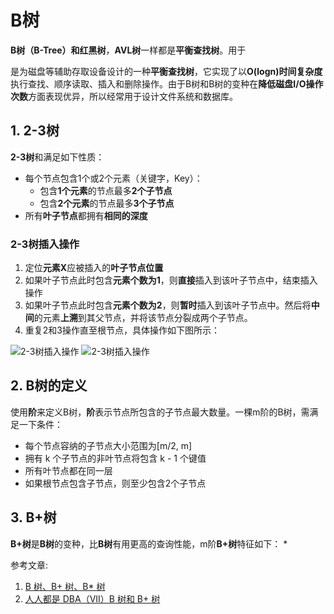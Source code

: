 # B树
**B树（B-Tree）**和**红黑树**，**AVL树**一样都是**平衡查找树**。用于


是为磁盘等辅助存取设备设计的一种**平衡查找树**，它实现了以**O(logn)时间复杂度**执行查找、顺序读取、插入和删除操作。由于B树和B树的变种在**降低磁盘I/O操作次数**方面表现优异，所以经常用于设计文件系统和数据库。

## 1. 2-3树
**2-3树**和满足如下性质：
* 每个节点包含1个或2个元素（关键字，Key）：
    - 包含**1个元素**的节点最多**2个子节点**
    - 包含**2个元素**的节点最多**3个子节点**
* 所有**叶子节点**都拥有**相同的深度**

### 2-3树插入操作
1. 定位**元素X**应被插入的**叶子节点位置**
2. 如果叶子节点此时包含**元素个数为1**，则**直接**插入到该叶子节点中，结束插入操作
3. 如果叶子节点此时包含**元素个数为2**，则**暂时**插入到该叶子节点中。然后将**中间**的元素**上溯**到其父节点，并将该节点分裂成两个子节点。
4. 重复2和3操作直至根节点，具体操作如下图所示：

![2-3树插入操作](https://github.com/leechengpeng/Note/blob/master/Resources/Images/2_3_tree1.gif)
![2-3树插入操作](https://github.com/leechengpeng/Note/blob/master/Resources/Images/2_3_tree2.gif)

## 2. B树的定义
使用**阶**来定义B树，**阶**表示节点所包含的子节点最大数量。一棵m阶的B树，需满足一下条件：
* 每个节点容纳的子节点大小范围为[m/2, m]
* 拥有 k 个子节点的非叶节点将包含 k - 1 个键值
* 所有叶节点都在同一层
* 如果根节点包含子节点，则至少包含2个子节点

## 3. B+树
**B+树**是**B树**的变种，比**B树**有用更高的查询性能，m阶**B+树**特征如下：
* 



参考文章: 
1. [B 树、B+ 树、B\* 树](http://www.cnblogs.com/Bob-FD/archive/2012/06/20/2556505.html)
2. [人人都是 DBA（VII）B 树和 B+ 树](http://www.cnblogs.com/Bob-FD/archive/2012/06/20/2556505.html)
